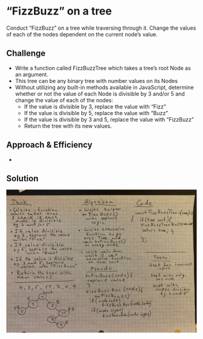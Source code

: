 # “FizzBuzz” on a tree 
Conduct “FizzBuzz” on a tree while traversing through it. Change the values of each of the nodes dependent on the current node’s value.

## Challenge
* Write a function called FizzBuzzTree which takes a tree’s root Node as an argument.
* This tree can be any binary tree with number values on its Nodes
* Without utilizing any built-in methods available in JavaScript, determine whether or not the value of each Node is divisible by 3 and/or 5 and change the value of each of the nodes:
    * If the value is divisible by 3, replace the value with “Fizz”
    * If the value is divisible by 5, replace the value with “Buzz”
    * If the value is divisible by 3 and 5, replace the value with “FizzBuzz”
    * Return the tree with its new values.

## Approach & Efficiency
* 

## Solution

![solution](/assets/fizz-buzz-tree.jpg)

